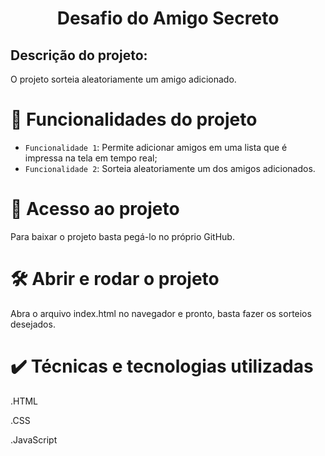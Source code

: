 <h1 align="center">Desafio do Amigo Secreto</h1>
<h2>Descrição do projeto:</h2>
<p>O projeto sorteia aleatoriamente um amigo adicionado.</p>

# :hammer: Funcionalidades do projeto

- `Funcionalidade 1`: Permite adicionar amigos em uma lista que é impressa na tela em tempo real;
- `Funcionalidade 2`: Sorteia aleatoriamente um dos amigos adicionados.

# 📁 Acesso ao projeto

Para baixar o projeto basta pegá-lo no próprio GitHub.

# 🛠️ Abrir e rodar o projeto

Abra o arquivo index.html no navegador e pronto, basta fazer os sorteios desejados.

<h1>✔️ Técnicas e tecnologias utilizadas</h1>
<p>.HTML</p>
<p>.CSS</p>
<p>.JavaScript</p>
